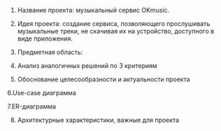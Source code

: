 1. Название проекта: музыкальный сервис OKmusic.

2. Идея проекта: создание сервиса, позволяющего прослушивать музыкальные треки, не скачивая их на устройство, доступного в виде приложения.

3. Предметная область: 

4. Анализ аналогичных решений по 3 критериям

5. Обоснование целесообразности и актуальности проекта

6.Use-case диаграмма

7.ER-диаграмма

8. Архитектурные характеристики, важные для проекта